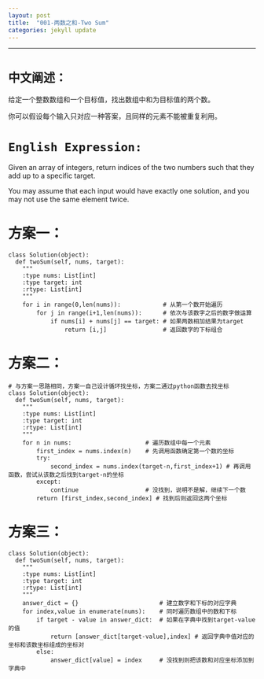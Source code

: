 ```yaml
---
layout: post
title:  "001-两数之和-Two Sum"
categories: jekyll update
---
```


_______________________________________________________________________________
# `中文阐述：`
给定一个整数数组和一个目标值，找出数组中和为目标值的两个数。

你可以假设每个输入只对应一种答案，且同样的元素不能被重复利用。

# `English Expression:`
Given an array of integers, return indices of the two numbers such that they add up to a specific target.

You may assume that each input would have exactly one solution, and you may not use the same element twice.

# 方案一：

    class Solution(object):
      def twoSum(self, nums, target):
        """
        :type nums: List[int]
        :type target: int
        :rtype: List[int]
        """
        for i in range(0,len(nums)):            # 从第一个数开始遍历
            for j in range(i+1,len(nums)):      # 依次与该数字之后的数字做运算
                if nums[i] + nums[j] == target: # 如果两数相加结果为target
                    return [i,j]                # 返回数字的下标组合
        
# 方案二：
  
    # 与方案一思路相同，方案一自己设计循环找坐标，方案二通过python函数去找坐标
    class Solution(object):
      def twoSum(self, nums, target):
        """
        :type nums: List[int]
        :type target: int
        :rtype: List[int]
        """
        for n in nums:                     # 遍历数组中每一个元素
            first_index = nums.index(n)    # 先调用函数确定第一个数的坐标
            try:
                second_index = nums.index(target-n,first_index+1) # 再调用函数，尝试从该数之后找到target-n的坐标
            except:
                continue                   # 没找到，说明不是解，继续下一个数
            return [first_index,second_index] # 找到后则返回这两个坐标

# 方案三：

    class Solution(object):
      def twoSum(self, nums, target):
        """
        :type nums: List[int]
        :type target: int
        :rtype: List[int]
        """
        answer_dict = {}                       # 建立数字和下标的对应字典      
        for index,value in enumerate(nums):    # 同时遍历数组中的数和下标
            if target - value in answer_dict:  # 如果在字典中找到target-value的值
                return [answer_dict[target-value],index] # 返回字典中值对应的坐标和该数坐标组成的坐标对
            else:
                answer_dict[value] = index     # 没找到则把该数和对应坐标添加到字典中
